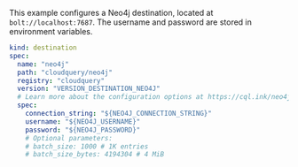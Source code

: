 This example configures a Neo4j destination, located at `bolt://localhost:7687`. The username and password are stored in environment variables.

```yaml copy
kind: destination
spec:
  name: "neo4j"
  path: "cloudquery/neo4j"
  registry: "cloudquery"
  version: "VERSION_DESTINATION_NEO4J"
  # Learn more about the configuration options at https://cql.ink/neo4j_destination
  spec:
    connection_string: "${NEO4J_CONNECTION_STRING}"
    username: "${NEO4J_USERNAME}"
    password: "${NEO4J_PASSWORD}"
    # Optional parameters:
    # batch_size: 1000 # 1K entries
    # batch_size_bytes: 4194304 # 4 MiB
```
